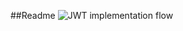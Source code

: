 ##Readme
![JWT implementation flow](https://github.com/user-attachments/assets/ba970a2c-7324-4f58-860b-2f23bd44a99f)
